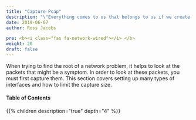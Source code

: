 ```yaml
---
title: "Capture Pcap"
description: "\"Everything comes to us that belongs to us if we create the capacity to receive it.\" – Rabindranath Tagore"
date: 2019-06-07
author: Ross Jacobs

pre: <b><i class="fas fa-network-wired"></i> </b>
weight: 20
draft: false
---
```


When trying to find the root of a network problem, it helps to look at the packets that might be a symptom.
In order to look at these packets, you must first capture them. This section covers setting up many types of interfaces
and how to limit the capture size.

<!-- This looks bad because it's incomplete. Do not include yet.
This tshark command combines multiple elements that may be relevant to your capture (eventually all of these will be links):

Drafts that can't be linked yet
[Limit Filesize](/capture/limit_size)
[Name resolving flags](/analyze/add_context) 

Also see https://wiki.wireshark.org/CaptureSetup.

| Cmd    | Read From                                 | Limit Filesize                                | Change Capture                                                 | Output Format                 |
|--------|-------------------------------------------|-----------------------------------------------|----------------------------------------------------------------|-------------------------------|
| tshark | [Interface](/capture/sources)             | -f Capture Filter                             | Name resolving flags                                           | -w Capture                    |
|        | [File](/capture/sources/downloading_file) | -Y Display Filters                            | Comments                                                       | [-x Hexdump](/edit/text2pcap) |
|        | [Pipe](/capture/sources/pipe)             | Disable Protocols                             | [-K Decrypt with Keytab](/analyze/tshark_decryption/#kerberos) | -T Data Formats               |
|        |                                           | Disable Heuristics                            | -X Lua Scripting                                               | Text Report                   |
|        |                                           | -O Protocols                                  |                                                                | [Export Files](/export)       |
|        |                                           | -a Stop Condition                             |                                                                |                               |
|        |                                           | -b Ring Buffers                               |                                                                |                               |
-->

#### Table of Contents

{{% children description="true" depth="4" %}}
